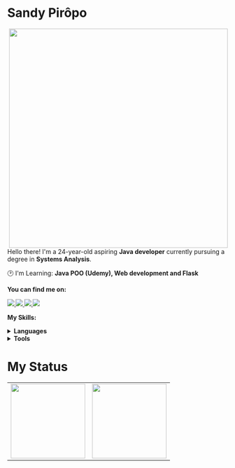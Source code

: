 # Sandy Pirôpo

<img src="https://i.imgur.com/LK1j3GY.png" min-width="500px" max-width="500px" width="500px" align="right">

<p align="left"> 
      Hello there! I'm a 24-year-old aspiring <strong>Java developer</strong> currently pursuing a degree in <strong>Systems Analysis</strong>.
</p>

<p align="left">
  🕑 I'm Learning: <strong>Java POO (Udemy), Web development and Flask</strong>
</p>

<p align="left">
 <strong>You can find me on:<strong>
</p>

<p align="left">
<a href="mailto:sandypiropodev@gmail.com">
  <img src="https://img.shields.io/badge/-Gmail-gray?style=flat-square&labelColor=white&logo=gmail&logoColor=gray&link=mailto:sandypiropodev@gmail.com" />
</a>

<a href="https://discord.gg/miojodetomate#4047" alt="Discord">
  <img src="https://img.shields.io/badge/-Discord-gray?style=flat-square&labelColor=gray&logo=discord&logoColor=white&link=https://discord.gg/miojodetomate#4047"/>
</a>

<a href="https://twitter.com/sandypiropo" alt="Twitter">
  <img src="https://img.shields.io/badge/-Twitter-gray?style=flat-square&labelColor=gray&logo=twitter&logoColor=white"/>
</a>

<a href="https://www.linkedin.com/in/sandy-piropo-67b113217/" alt="LinkedIn">
  <img src="https://img.shields.io/badge/-Linkedin-gray?style=flat-square&labelColor=gray&logo=Linkedin&logoColor=white&link=https://www.linkedin.com/in/sandy-piropo-67b113217/"/>
</a>


<strong>My Skills:<strong>
  
 <details>
    <summary>Languages</summary>
    
  ![Python](https://img.shields.io/badge/python-100000?style=for-the-badge&logo=python&logoColor=blue)
  ![Java](https://img.shields.io/badge/Java-100000?style=for-the-badge&logo=CoffeeScript)
  ![C](https://img.shields.io/badge/C-100000?style=for-the-badge&logo=C&logoColor=gray)
  ![Javascript](https://img.shields.io/badge/javascript-100000?style=for-the-badge&logo=JavaScript)
  ![CSS3](https://img.shields.io/badge/css3-100000?style=for-the-badge&logo=css3&logoColor=blue)
  ![HTML5](https://img.shields.io/badge/html-100000?style=for-the-badge&logo=html5)
  </details>
  <details>
    <summary>Tools</summary>
    
  ![Git](https://img.shields.io/badge/git-100000?style=for-the-badge&logo=git)
  ![Flask](https://img.shields.io/badge/flask-100000?style=for-the-badge&logo=flask)
  ![Figma](https://img.shields.io/badge/figma-100000?style=for-the-badge&logo=figma)
  </details>
  
# My Status
<div>
  <table style="margin: 0 auto;" align="center">
    <tr>
      <td>
        <img height="170px" src="https://github-readme-streak-stats.herokuapp.com/?user=sandypiropo&theme=dark&hide_border=false"/>
      </td>
      <td>
        <img height="170px" src="https://github-readme-stats.vercel.app/api/top-langs/?username=sandypiropo&layout=compact&theme=dark&count_private=true"/>
      </td>
    </tr>
  </table>
</div>


<!--
![overview](https://raw.githubusercontent.com/sandypiropo/github-stats/master/generated/overview.svg)
![langs used](https://raw.githubusercontent.com/sandypiropo/github-stats/master/generated/languages.svg)

